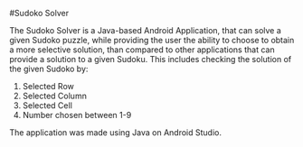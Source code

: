 #Sudoko Solver

The Sudoko Solver is a Java-based Android Application, that can solve a given Sudoko puzzle, while providing the user the ability to choose to obtain a more selective solution, than compared to other applications that can provide a solution to a given Sudoku.
This includes checking the solution of the given Sudoko by:
1. Selected Row
2. Selected Column
3. Selected Cell
4. Number chosen between 1-9

The application was made using Java on Android Studio.
